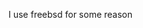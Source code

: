 I use freebsd for some reason

<!---
prechewedpenguins/prechewedpenguins is a ✨ special ✨ repository because its `README.md` (this file) appears on your GitHub profile.
You can click the Preview link to take a look at your changes.
--->
